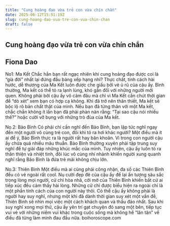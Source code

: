 ```yaml
---
title: "Cung hoàng đạo vừa trẻ con vừa chín chắn"
date: 2025-06-12T15:51:19Z
slug: cung-hoang-dao-vua-tre-con-vua-chin-chan
draft: false
---
```


## Cung hoàng đạo vừa trẻ con vừa chín chắn

## Fiona Dao

No1: Ma Kết
Chắc hẳn bạn rất ngạc nhiên khi cung hoàng đạo được coi là “già đời” nhất lại đứng đầu bảng xếp hạng nhỉ? Thực chất, tính cách hài hước, dễ thương của Ma Kết luôn được che giấu bởi vẻ ủ rũ của cậu ấy. Bình thường, Ma kết có thể tỏ ra lạnh lùng, khó gần đối với những người mới quen. Không phải bởi cậu ấy vô cảm đâu mà chỉ vì Ma Kết cần chút thời gian để “dò xét” xem bạn có hợp cạ không. Khi đã trở nên thân thiết, Ma kết sẽ bộc lộ rõ bản chất thật của mình. Nếu bạn đã từng thân với một Ma kết, chắc chắn không ít lần bạn đã phải phàn nàn rằng: “Tại sao cậu nói nhiều thế?” hoặc cười vỡ bụng với những trò đùa của Ma kết.
 
No.2: Bảo Bình
Có phải chỉ cần nghĩ đến Bảo Bình, bạn lập tức nghĩ ngay đến một người vô cùng trẻ con, đôi khi tỏ ra hơi khác người? Một điều mà ít ai để ý, Bảo Bình thực ra là người rất hay băn khoăn. Vì trong con người cậu ấy chứa quá nhiều mâu thuẫn. Bảo Bình thường xuyên phải tập trung suy nghĩ để tự giải đáp những khúc mắc của mình. Tuy nhiên, cậu ấy luôn tỏ ra thân thiện và nhiệt tình, đôi lúc vô cùng nhí nhảnh khiến người xung quanh nghĩ rằng Bảo Bình là đứa trẻ mãi không chịu lớn.
 
No.3: Thiên Bình
Một điều mà ai cũng phải công nhận, đa số các Thiên Bình đều có vẻ ngoài rất cool. Nụ cười đẹp đẽ của cậu ấy để lại ấn tượng sâu sắc trong lòng mọi người, cử chi hòa nhã, cởi mở của Thiên Bình khiến bất cứ ai tiếp xúc đều cảm thấy hài lòng. Những cử chỉ được biểu hiện ra ngoài chỉ là một phần tính cách của con người này thôi. Có thể cậu ấy không phải là người hay suy nghĩ, nhưng một khi đã dành thời gian suy xét một vấn đề, Thiên Bình sẽ nhìn mọi việc một cách khách quan và thấu đáo nhất. Sau khi suy nghĩ xong mọi thứ, cậu ấy yên trí gạt chuyện đó sang một bên, tiếp tục vui vẻ với những niềm vui khác trong cuộc sống mà không hề “lăn tăn” về điều đã từng làm mình đau đầu nữa.
 boihoroscope.com
